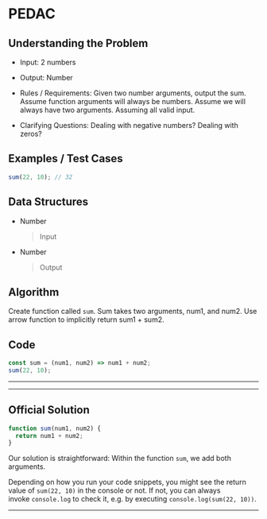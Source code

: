 # PEDAC

## Understanding the Problem

- Input:
  2 numbers

- Output:
  Number

- Rules / Requirements:
  Given two number arguments, output the sum.
  Assume function arguments will always be numbers.
  Assume we will always have two arguments.
  Assuming all valid input.

- Clarifying Questions:
  Dealing with negative numbers?
  Dealing with zeros?

## Examples / Test Cases

```js
sum(22, 10); // 32
```

## Data Structures

- Number
  > Input
- Number
  > Output

## Algorithm

Create function called `sum`.
Sum takes two arguments, num1, and num2.
Use arrow function to implicitly return sum1 + sum2.

## Code

```js
const sum = (num1, num2) => num1 + num2;
sum(22, 10);
```

---

---

## Official Solution

```js
function sum(num1, num2) {
  return num1 + num2;
}
```

Our solution is straightforward: Within the function `sum`, we add both arguments.

Depending on how you run your code snippets, you might see the return value of `sum(22, 10)` in the console or not. If not, you can always invoke `console.log` to check it, e.g. by executing `console.log(sum(22, 10))`.

---
